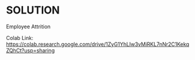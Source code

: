 # SOLUTION

Employee Attrition

Colab Link: https://colab.research.google.com/drive/1ZyG1YhLIw3vMiRKL7nNr2C1KekqZQhCt?usp=sharing
